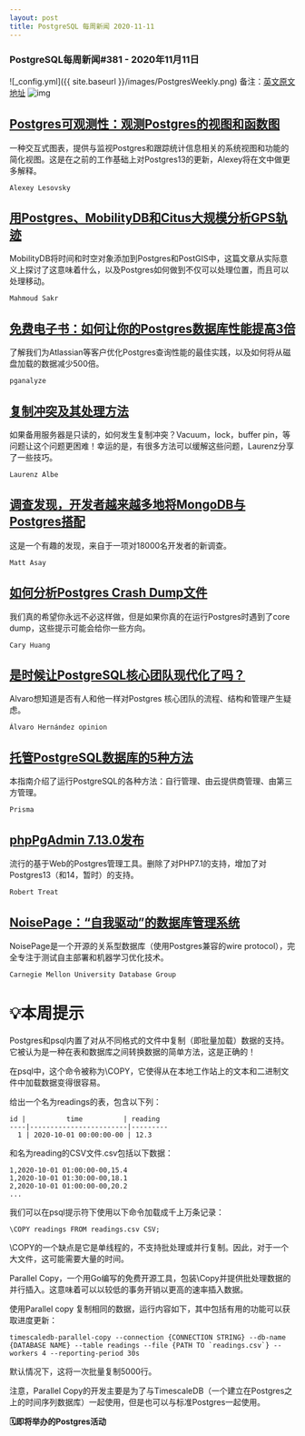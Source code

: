 ```yaml
---
layout: post
title: PostgreSQL 每周新闻 2020-11-11
---
```

### PostgreSQL每周新闻#381 - 2020年11月11日
![_config.yml]({{ site.baseurl }}/images/PostgresWeekly.png)
备注：[英文原文地址](https://postgresweekly.com/issues/381)
![img](https://res.cloudinary.com/cpress/image/upload/w_1280,e_sharpen:60/hzpplmat7ekv9pzew8ha.jpg)

## [Postgres可观测性：观测Postgres的视图和函数图](https://postgresweekly.com/link/98285/web)
一种交互式图表，提供与监视Postgres和跟踪统计信息相关的系统视图和功能的简化视图。这是在之前的工作基础上对Postgres13的更新，Alexey将在文中做更多解释。


`Alexey Lesovsky `
## [用Postgres、MobilityDB和Citus大规模分析GPS轨迹](https://postgresweekly.com/link/98287/web)
MobilityDB将时间和时空对象添加到Postgres和PostGIS中，这篇文章从实际意义上探讨了这意味着什么，以及Postgres如何做到不仅可以处理位置，而且可以处理移动。


`Mahmoud Sakr `
## [免费电子书：如何让你的Postgres数据库性能提高3倍](https://postgresweekly.com/link/98289/web)
了解我们为Atlassian等客户优化Postgres查询性能的最佳实践，以及如何将从磁盘加载的数据减少500倍。


`pganalyze `
## [复制冲突及其处理方法](https://postgresweekly.com/link/98290/web)
如果备用服务器是只读的，如何发生复制冲突？Vacuum，lock，buffer pin，等问题让这个问题更困难！幸运的是，有很多方法可以缓解这些问题，Laurenz分享了一些技巧。


`Laurenz Albe `
## [调查发现，开发者越来越多地将MongoDB与Postgres搭配](https://postgresweekly.com/link/98291/web)
这是一个有趣的发现，来自于一项对18000名开发者的新调查。

`Matt Asay `

## [如何分析Postgres Crash Dump文件](https://postgresweekly.com/link/98292/web)
我们真的希望你永远不必这样做，但是如果你真的在运行Postgres时遇到了core dump，这些提示可能会给你一些方向。


`Cary Huang `
## [是时候让PostgreSQL核心团队现代化了吗？](https://postgresweekly.com/link/98293/web)
Alvaro想知道是否有人和他一样对Postgres 核心团队的流程、结构和管理产生疑虑。


`Álvaro Hernández opinion`
## [托管PostgreSQL数据库的5种方法](https://postgresweekly.com/link/98294/web)
本指南介绍了运行PostgreSQL的各种方法：自行管理、由云提供商管理、由第三方管理。


`Prisma `
## [phpPgAdmin 7.13.0发布](https://postgresweekly.com/link/98295/web)
流行的基于Web的Postgres管理工具。删除了对PHP7.1的支持，增加了对Postgres13（和14，暂时）的支持。


`Robert Treat `
## [NoisePage：“自我驱动”的数据库管理系统](https://postgresweekly.com/link/98296/web)
NoisePage是一个开源的关系型数据库（使用Postgres兼容的wire protocol），完全专注于测试自主部署和机器学习优化技术。


`Carnegie Mellon University Database Group `
# 💡本周提示


Postgres和psql内置了对从不同格式的文件中复制（即批量加载）数据的支持。它被认为是一种在表和数据库之间转换数据的简单方法，这是正确的！


在psql中，这个命令被称为\COPY，它使得从在本地工作站上的文本和二进制文件中加载数据变得很容易。


给出一个名为readings的表，包含以下列：


```
id |          time          | reading
----|------------------------|---------
  1 | 2020-10-01 00:00:00-00 | 12.3
```


和名为reading的CSV文件.csv包括以下数据：


```
1,2020-10-01 01:00:00-00,15.4
1,2020-10-01 01:30:00-00,18.1
2,2020-10-01 01:00:00-00,20.2
...
```


我们可以在psql提示符下使用以下命令加载成千上万条记录：


```
\COPY readings FROM readings.csv CSV;
```


\COPY的一个缺点是它是单线程的，不支持批处理或并行复制。因此，对于一个大文件，这可能需要大量的时间。


Parallel Copy，一个用Go编写的免费开源工具，包装\Copy并提供批处理数据的并行插入。这意味着可以以较低的事务开销以更高的速率插入数据。


使用Parallel copy 复制相同的数据，运行内容如下，其中包括有用的功能可以获取进度更新：


```
timescaledb-parallel-copy --connection {CONNECTION STRING} --db-name {DATABASE NAME} --table readings --file {PATH TO `readings.csv`} --workers 4 --reporting-period 30s
```


默认情况下，这将一次批量复制5000行。


注意，Parallel Copy的开发主要是为了与TimescaleDB（一个建立在Postgres之上的时间序列数据库）一起使用，但是也可以与标准Postgres一起使用。


**🗓即将举办的Postgres活动**
